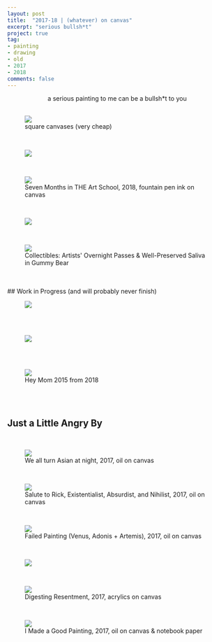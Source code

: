 ```yaml
---
layout: post
title:  "2017-18 | (whatever) on canvas"
excerpt: "serious bullsh*t"
project: true
tag:
- painting
- drawing
- old
- 2017
- 2018
comments: false
---
```


<center> a serious painting to me can be a bullsh*t to you </center>

<br>
<figure>
	<a href="https://drive.google.com/uc?id=1TvohPGq81IrRuoSZsle_2fj813izXYTh" class="image-popup"><img src="https://drive.google.com/uc?id=1TvohPGq81IrRuoSZsle_2fj813izXYTh"></a>
	<figcaption> square canvases (very cheap) </figcaption>
</figure>

<br>
<figure>
	<a href="https://drive.google.com/uc?id=19S1ln6-HZjgXoiIRIRtdfdLueTS42r-r" class="image-popup"><img src="https://drive.google.com/uc?id=19S1ln6-HZjgXoiIRIRtdfdLueTS42r-r"></a>
</figure>
<br>

<figure>
	<a href="https://drive.google.com/uc?id=1bh6YI-2K63Yq6tkrLXdk0fdEhxGB-mxw" class="image-popup"><img src="https://drive.google.com/uc?id=1bh6YI-2K63Yq6tkrLXdk0fdEhxGB-mxw"></a>
    	<figcaption> Seven Months in THE Art School, 2018, fountain pen ink on canvas </figcaption>
</figure>
<br>
<figure>
	<a href="https://drive.google.com/uc?id=1ojjjqw2KZkNI8vO_MQp9x6hEivaharNW" class="image-popup"><img src="https://drive.google.com/uc?id=1ojjjqw2KZkNI8vO_MQp9x6hEivaharNW"></a>
</figure>

<br>
<figure>
	<a href="https://drive.google.com/uc?id=1CzLshPeFdrSYKqz7i_i_lBz2TGTLK3yW" class="image-popup"><img src="https://drive.google.com/uc?id=1CzLshPeFdrSYKqz7i_i_lBz2TGTLK3yW"></a>
      	<figcaption> Collectibles: Artists' Overnight Passes & Well-Preserved Saliva in Gummy Bear </figcaption>
</figure>

<br>
<br>
## Work in Progress (and will probably never finish)

<br>
<figure>
	<a href="https://drive.google.com/uc?id=1rWsTV-7SjQcV1WsC4KebLtxlXxgE9DLu" class="image-popup"><img src="https://drive.google.com/uc?id=1rWsTV-7SjQcV1WsC4KebLtxlXxgE9DLu"></a>
</figure>

<br>
<br>
<figure>
	<a href="https://drive.google.com/uc?id=1kPxo-kmq_uQ4DaL_muVnVGm7D2Tfo1Lp" class="image-popup"><img src="https://drive.google.com/uc?id=1kPxo-kmq_uQ4DaL_muVnVGm7D2Tfo1Lp"></a>
</figure>

<br>
<br>
<figure>
	<a href="https://drive.google.com/uc?id=1gg1XhO9jSIow9NGfzEYJy2pc7_ACdB3i" class="image-popup"><img src="https://drive.google.com/uc?id=1gg1XhO9jSIow9NGfzEYJy2pc7_ACdB3i"></a>
      	<figcaption> Hey Mom 2015 from 2018 </figcaption>
</figure>

<br>
<br>

## Just a Little Angry By

<br>
<figure>
	<a href="https://drive.google.com/uc?id=1H4tJ-xHNN9sRDCZ70GRGatmKVTMbuoII" class="image-popup"><img src="https://drive.google.com/uc?id=1H4tJ-xHNN9sRDCZ70GRGatmKVTMbuoII"></a>
	<figcaption> We all turn Asian at night, 2017, oil on canvas </figcaption>
</figure>

<br>

<figure>
	<a href="https://drive.google.com/uc?id=1aZqO1lR9C0ApsLrU2gTBa0C6F4hRzPKx" class="image-popup"><img src="https://drive.google.com/uc?id=1aZqO1lR9C0ApsLrU2gTBa0C6F4hRzPKx"></a>
	<figcaption> Salute to Rick, Existentialist, Absurdist, and Nihilist, 2017, oil on canvas </figcaption>
</figure>

<br>

<figure>
	<a href="https://drive.google.com/uc?id=1XIpRZaRz_S6HIvDVAAfHdb6NKwRP1KmH" class="image-popup"><img src="https://drive.google.com/uc?id=1XIpRZaRz_S6HIvDVAAfHdb6NKwRP1KmH"></a>
	<figcaption> Failed Painting (Venus, Adonis + Artemis), 2017, oil on canvas </figcaption>
</figure>

<br>

<figure>
	<a href="https://drive.google.com/uc?id=1nJljg6SQ_29I26Y6QNBuNkNK59YmrIjG" class="image-popup"><img src="https://drive.google.com/uc?id=1nJljg6SQ_29I26Y6QNBuNkNK59YmrIjG"></a>
</figure>

<br>

<figure>
	<a href="https://drive.google.com/uc?id=1LayRXsAknCY8tzUbpMwNFfO4pUdeHqTO" class="image-popup"><img src="https://drive.google.com/uc?id=1LayRXsAknCY8tzUbpMwNFfO4pUdeHqTO"></a>
	<figcaption> Digesting Resentment, 2017, acrylics on canvas  </figcaption>
</figure>

<br>

<figure>
	<a href="https://drive.google.com/uc?id=1PfLYEt9pYq6QVgovtrDetFYCpzdoZABU" class="image-popup"><img src="https://drive.google.com/uc?id=1PfLYEt9pYq6QVgovtrDetFYCpzdoZABU"></a>
	<figcaption> I Made a Good Painting, 2017, oil on canvas & notebook paper  </figcaption>
</figure>


